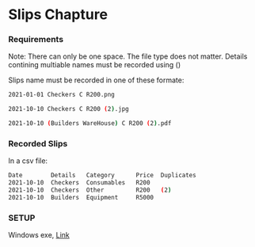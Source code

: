 # Slips Chapture

### **Requirements** ###
Note: There can only be one space.
      The file type does not matter.
      Details contining multiable names must be recorded using ()

Slips name must be recorded in one of these formate:
````bash
2021-01-01 Checkers C R200.png

2021-10-10 Checkers C R200 (2).jpg

2021-10-10 (Builders WareHouse) C R200 (2).pdf
````

### **Recorded Slips** ###
In a csv file:
````bash
Date        Details   Category      Price  Duplicates
2021-10-10  Checkers  Consumables   R200
2021-10-10  Checkers  Other         R200   (2)
2021-10-10  Builders  Equipment     R5000
````

### SETUP ####
Windows exe,  [Link](https://mega.nz/file/SpwgEBDI#u7nisXsnPQXv1u07N9sGjpTtNJH4S9WdlRADcxgenDE)
